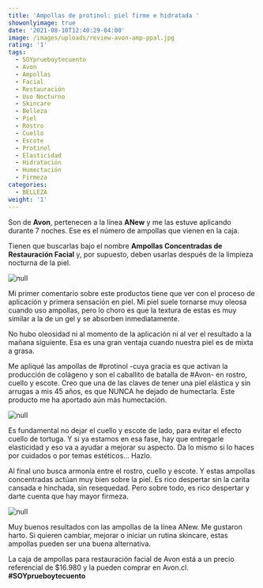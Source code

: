 ```yaml
---
title: 'Ampollas de protinol: piel firme e hidratada '
showonlyimage: true
date: '2021-08-10T12:40:29-04:00'
image: /images/uploads/review-avon-amp-ppal.jpg
rating: '1'
tags:
  - SOYprueboytecuento
  - Avon
  - Ampollas
  - Facial
  - Restauración
  - Uso Nocturno
  - Skincare
  - Belleza
  - Piel
  - Rostro
  - Cuello
  - Escote
  - Protinol
  - Elasticidad
  - Hidratación
  - Humectación
  - Firmeza
categories:
  - BELLEZA
weight: '1'
---
```

Son de **Avon**, pertenecen a la línea **ANew** y me las estuve aplicando durante 7 noches. Ese es el número de ampollas que vienen en la caja.

<!--more-->

Tienen que buscarlas bajo el nombre **Ampollas Concentradas de Restauración Facial** y, por supuesto, deben usarlas después de la limpieza nocturna de la piel.

![null](/images/uploads/review-avon-amp-ppal.jpg)

Mi primer comentario sobre este productos tiene que ver con el proceso de aplicación y primera sensación en piel. Mi piel suele tornarse muy oleosa cuando uso ampollas, pero lo choro es que la textura de estas es muy similar a la de un gel y se absorben inmediatamente.

No hubo oleosidad ni al momento de la aplicación ni al ver el resultado a la mañana siguiente. Esa es una gran ventaja cuando nuestra piel es de mixta a grasa.

Me apliqué las ampollas de #protinol -cuya gracia es que activan la producción de colágeno y son el caballito de batalla de #Avon- en rostro, cuello y escote. Creo que una de las claves de tener una piel elástica y sin arrugas a mis 45 años, es que NUNCA he dejado de humectarla.
 Este producto me ha aportado aún más humectación. 

![null](/images/uploads/review-avon-amp-2.jpg)

Es fundamental no dejar el cuello y escote de lado, para evitar el efecto cuello de tortuga. Y si ya estamos en esa fase, hay que entregarle elasticidad y eso va a ayudar a mejorar su aspecto. Da lo mismo si lo haces por cuidados o por temas estéticos… Hazlo.

Al final uno busca armonía entre el rostro, cuello y escote. Y estas ampollas concentradas actúan muy bien sobre la piel. Es rico despertar sin la carita cansada e hinchada, sin resequedad. Pero sobre todo, es rico despertar y darte cuenta que hay mayor firmeza.

![null](/images/uploads/review-avon-amp-3.jpg)

Muy buenos resultados con las ampollas de la línea ANew. Me gustaron harto. Si quieren cambiar, mejorar o iniciar un rutina skincare, estas ampollas pueden ser una buena alternativa. 

La caja de ampollas para restauración facial de Avon está a un precio referencial de $16.980 y la pueden comprar en Avon.cl. **\#SOYprueboytecuento**
